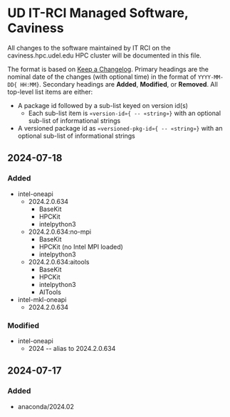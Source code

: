 # UD IT-RCI Managed Software, Caviness

All changes to the software maintained by IT RCI on the caviness.hpc.udel.edu HPC cluster will be documented in this file.

The format is based on [Keep a Changelog](https://keepachangelog.com/en/1.1.0/).  Primary headings are the nominal date of the changes (with optional time) in the format of `YYYY-MM-DD{ HH:MM}`.  Secondary headings are **Added**, **Modified**, or **Removed**.  All top-level list items are either:

- A package id followed by a sub-list keyed on version id(s)
    - Each sub-list item is `«version-id»{ -- «string»}` with an optional sub-list of informational strings
- A versioned package id as `«versioned-pkg-id»{ -- «string»}` with an optional sub-list of informational strings

## 2024-07-18

### Added
- intel-oneapi
    - 2024.2.0.634
        - BaseKit
        - HPCKit
        - intelpython3
    - 2024.2.0.634:no-mpi
        - BaseKit
        - HPCKit (no Intel MPI loaded)
        - intelpython3
    - 2024.2.0.634:aitools
        - BaseKit
        - HPCKit
        - intelpython3
        - AITools
- intel-mkl-oneapi
    - 2024.2.0.634

### Modified
- intel-oneapi
    - 2024 -- alias to 2024.2.0.634


## 2024-07-17

### Added
- anaconda/2024.02

